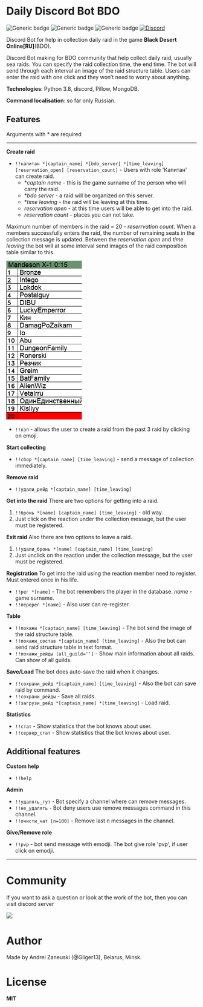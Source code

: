 # Daily Discord Bot BDO
![Generic badge](https://img.shields.io/badge/version-2.0.0-green.svg) ![Generic badge](https://img.shields.io/github/license/Gliger13/bdo_daily_bot) ![Generic badge](https://img.shields.io/badge/python-3.8-blue.svg) [![Discord](https://img.shields.io/discord/669448016591060992)](https://discord.gg/VaEsRTc)

Discord Bot for help in collection daily raid in the game **Black Desert Online[RU]**(BDO).

Discord Bot making for BDO community that help collect daily raid, usually sea raids. You can specify the raid collection time, the end time. The bot will send through each interval an image of the raid structure table. Users can enter the raid with one click and they won’t need to worry about anything.

**Technologies**: Python 3.8, discord, Pillow, MongoDB.

**Command localisation**: so far only Russian.

## Features

Arguments with * are required

 -------------------------------

**Create raid**
 - ```!!капитан *[captain_name] *[bdo_server] *[time_leaving] [reservation_open] [reservation_count]``` - Users with role 'Капитан' can create raid.
    - *_captain name_ - this is the game surname of the person who will carry the raid.
    -  *_bdo server_ - a raid will be organized on this server.
    - *_time leaving_ - the raid will be leaving at this time.
    - _reservation open_ - at this time users will be able to get into the raid.
    - _reservation count_ - places you can not take.

Maximum number of members in the raid = 20 - _reserrvation count_. 
When a members successfully enters the raid, the number of remaining seats in the collection message is updated.
Between the _reservation open_ and _time leaving_ the bot will at some interval send images of the raid composition table similar to this.

![alt text](https://github.com/Gliger13/bdo_daily_bot/blob/master/readme_images/raid_example.png?raw=true)

- ```!!кэп``` - allows the user to create a raid from the past 3 raid by clicking on emoji.

**Start collecting**
 - ```!!сбор *[captain_name] [time_leaving]``` - send a message of collection immediately.

**Remove raid**
- ```!!удали_рейд *[captain_name] [time_leaving]```

**Get into the raid**
There are two options for getting into a raid.
1. ```!!бронь *[name] [captain_name] [time_leaving]``` - old way.
2. Just click on the reaction under the collection message, but the user must be registered.

**Exit raid**
Also there are two options to leave a raid.
1. ```!!удали_бронь *[name] [captain_name] [time_leaving]```
2. Just unclick on the reaction under the collection message, but the user must be registered.

**Registration**
To get into the raid using the reaction member need to register. Must entered once in his life.
- ```!!рег *[name]``` - The bot remembers the player in the database. _name_ - game surname.
- ```!!перерег *[name]``` - Also user can re-register.

**Table**
 - ```!!покажи *[captain_name] [time_leaving]``` - The bot send the image of the raid structure table.
 - ```!!покажи_состав *[captain_name] [time_leaving]``` - Also the bot can send raid structure table in text format.
 - ```!!покажи_рейды [all_guild='']``` - Show main information about all raids. Can show of all guilds.

**Save/Load**
The bot does auto-save the raid when it changes.
 - ```!!сохрани_рейд *[captain_name] [time_leaving]``` - Also the bot can save raid by command.
 - ```!!сохрани_рейды``` - Save all raids.
 - ```!!загрузи_рейд *[captain_name] *[time_leaving]``` - Load raid.

**Statistics**
 - ```!!стат``` - Show statistics that the bot knows about user. 
 - ```!!сервер_стат``` - Show statistics that the bot knows about user.

## Additional features

**Custom help**
 - ```!!help```
 
**Admin**
 - ```!!удалять_тут``` - Bot specify a channel where can remove messages.
 - ```!!не_удалять``` - Bot deny users use remove messages command in this channel.
 - ```!!очисти_чат [n=100]``` - Remove last n messages in the channel.

**Give/Remove role**
 - ```!!pvp``` - bot send message with emodji. The bot give role 'pvp', if user click on emodji. 
-----
# Community

If you want to ask a question or look at the work of the bot, then you can visit discord server

<a href="https://discord.gg/VaEsRTc">
    <img src="https://discordapp.com/api/guilds/669448016591060992/widget.png?style=banner2">
</a>

# Author

Made by Andrei Zaneuski (@Gliger13), Belarus, Minsk.

# License

**MIT**
